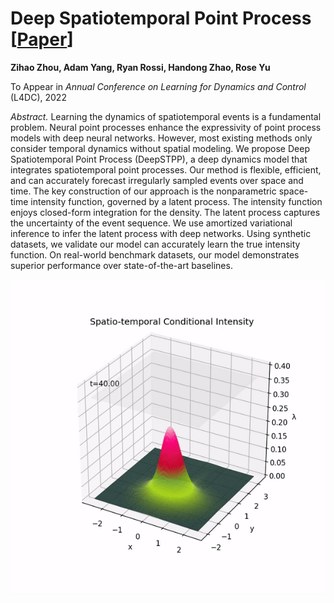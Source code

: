 # Deep Spatiotemporal Point Process [[Paper](https://arxiv.org/abs/2112.06351)]

**Zihao Zhou, Adam Yang, Ryan Rossi, Handong Zhao, Rose Yu**

To Appear in *Annual Conference on Learning for Dynamics and Control* (L4DC), 2022

*Abstract.* Learning the dynamics of spatiotemporal events is a fundamental problem. Neural point processes enhance the expressivity of point process models with deep neural networks. However, most existing methods only consider temporal dynamics without spatial modeling. We propose Deep Spatiotemporal Point Process (DeepSTPP), a deep dynamics model that integrates spatiotemporal point processes. Our method is flexible, efficient, and can accurately forecast irregularly sampled events over space and time. The key construction of our approach is the nonparametric space-time intensity function, governed by a latent process. The intensity function enjoys closed-form integration for the density. The latent process captures the uncertainty of the event sequence. We use amortized variational inference to infer the latent process with deep networks. Using synthetic datasets, we validate our model can accurately learn the true intensity function. On real-world benchmark datasets, our model demonstrates superior performance over state-of-the-art baselines.

![example](example.gif)
